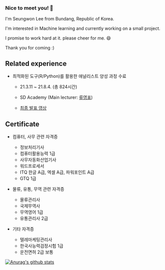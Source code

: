### Nice to meet you! 👋

I'm Seungwon Lee from Bundang, Republic of Korea.  

I'm interested in Machine learning and currently working on a small project.

I promise to work hard at it. please cheer for me. 😄

Thank you for coming :)


## Related experience 

- 최적화된 도구(R/Python)를 활용한 애널리스트 양성 과정 수료

  - 21.3.11 ~ 21.8.4. (총 824시간)

  - SD Academy (Main lecturer: [류영표](https://github.com/Youngpyoryu))

  - [최종 발표 영상](https://youtu.be/2j4seUgV3-A)

## Certificate

- 컴퓨터, 사무 관련 자격증
  - 정보처리기사
  - 컴퓨터활용능력 1급
  - 사무자동화산업기사
  - 워드프로세서
  - ITQ 한글 A급, 엑셀 A급, 파워포인트 A급
  - GTQ 1급

- 물류, 유통, 무역 관련 자격증
  - 물류관리사
  - 국제무역사
  - 무역영어 1급
  - 유통관리사 2급

- 기타 자격증
  - 텔레마케팅관리사
  - 한국사능력검정시험 1급
  - 운전면허 2급 보통

[![Anurag's github stats](https://github-readme-stats.vercel.app/api?username=LeeSeungWon89)](https://github.com/anuraghazra/github-readme-stats)
